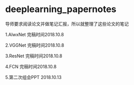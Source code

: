 # deeplearning_papernotes

导师要求阅读论文并做笔记汇报，所以就整理了这些论文的笔记

1.AlwxNet 完稿时间2018.10.8

2.VGGNet  完稿时间2018.10.8

3.ResNet  完稿时间2018.10.8

4.FCN     完稿时间2018.10.8

5.第二次组会PPT  2018.10.13
